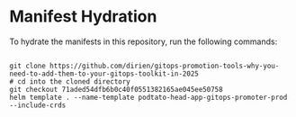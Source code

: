 
# Manifest Hydration

To hydrate the manifests in this repository, run the following commands:

```shell

git clone https://github.com/dirien/gitops-promotion-tools-why-you-need-to-add-them-to-your-gitops-toolkit-in-2025
# cd into the cloned directory
git checkout 71aded54dfb6b0c40f0551382165ae045ee50758
helm template . --name-template podtato-head-app-gitops-promoter-prod --include-crds
```
